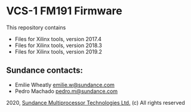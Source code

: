 # VCS-1 FM191 Firmware
This repository contains 
* Files for Xilinx tools, version 2017.4
* Files for Xilinx tools, version 2018.3
* Files for Xilinx tools, version 2019.2

## Sundance contacts: 
* Emilie Wheatly <emilie.w@sundance.com>
* Pedro Machado <pedro.m@sundance.com>

2020, [Sundance Multiprocessor Technologies Ltd.](http://www.sundance.technology/) (c) All rights reserved
